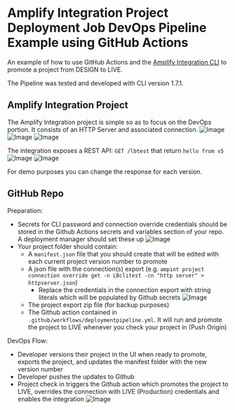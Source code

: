 # Amplify Integration Project Deployment Job DevOps Pipeline Example using GitHub Actions

An example of how to use GitHub Actions and the [Amplify Integration CLI](https://confluence.axway.com/display/DX/Amplify+Integration+CLI#AmplifyIntegrationCLI-Overrideconnection) to promote a project from DESIGN to LIVE.

The Pipeline was tested and developed with CLI version 1.7.1.

## Amplify Integration Project

The Amplify Integration project is simple so as to focus on the DevOps portion. It consists of an HTTP Server and associated connection.
  ![Image](https://i.imgur.com/zjRYTaU.png)
  ![Image](https://i.imgur.com/BVtHqXn.png)
  ![Image](https://i.imgur.com/IP2lXJS.png)

The integration exposes a REST API: `GET /lbtest` that return `hello from v5`
  ![Image](https://i.imgur.com/HMcWfqv.png)
  ![Image](https://i.imgur.com/y9jo5HO.png)

For demo purposes you can change the response for each version.

## GitHub Repo

Preparation:
* Secrets for CLI password and connection override credentials should be stored in the Github Actions secrets and variables section of your repo. A deployment manager should set these up
  ![Image](https://i.imgur.com/w9NRrOw.png)
* Your project folder should contain:
  * A `manifest.json` file that you should create that will be edited with each current project version number to promote
  * A json file with the connection(s) export (e.g. `ampint project connection override get -n LBclitest -cn "http server" > httpserver.json`)
    * Replace the credentials in the connection export with string literals which will be populated by Github secrets
      ![Image](https://i.imgur.com/Q6f5LcS.png)
  * The project export zip file (for backup purposes)
  * The Github action contained in `.github/workflows/deploymentpipeline.yml`. It will run and promote the project to LIVE whenever you check your project in (Push Origin)

DevOps Flow:
* Developer versions their project in the UI when ready to promote, exports the project, and updates the manifest folder with the new version number
* Developer pushes the updates to Github
* Project check in triggers the Github action which promotes the project to LIVE, overrides the connection with LIVE (Production) credentials and enables the integration
    ![Image](https://i.imgur.com/SHZeDjq.png)